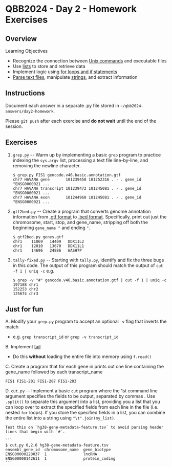 # QBB2024 - Day 2 - Homework Exercises

## Overview

Learning Objectives
- Recognize the connection between [Unix commands](https://en.wikipedia.org/wiki/List_of_POSIX_commands) and executable files
- Use [lists](https://docs.python.org/3/tutorial/introduction.html#lists) to store and retrieve data
- Implement logic using [for loops and if statements](https://docs.python.org/3/tutorial/controlflow.html)
- [Parse text files](https://docs.python.org/3/tutorial/inputoutput.html#reading-and-writing-files), manipulate [strings](https://docs.python.org/3/library/stdtypes.html#string-methods), and extract information

## Instructions

Document each answer in a separate .py file stored in `~/qbb2024-answers/day2-homework`.

Please `git push` after each exercise and **do not wait** until the end of the session.

## Exercises

1. `grep.py` -- Warm up by implementing a basic `grep` program to practice indexing the `sys.argv` list, processing a text file line-by-line, and removing the newline character.

    ```
    $ grep.py FIS1 gencode.v46.basic.annotation.gtf
    chr7 HAVANA gene       101239458 101252316 . - . gene_id "ENSG0000021 ...
    chr7 HAVANA transcript 101239472 101245081 . - . gene_id "ENSG0000021 ...
    chr7 HAVANA exon       101244960 101245081 . - . gene_id "ENSG0000021 ...
    ```

2. `gtf2bed.py` -- Create a program that converts genome annotation information from [.gtf format](https://genome.ucsc.edu/FAQ/FAQformat.html#format4) to [.bed format](https://genome.ucsc.edu/FAQ/FAQformat.html#format1).  Specifically, print out just the chromosome, start, stop, and gene_name, stripping off both the beginning `gene_name "` and ending `"`.

    ```
    $ gtf2bed.py genes.gtf
    chr1	11869	14409	DDX11L2
    chr1	12010	13670	DDX11L1
    chr1	14696	24886	WASH7P
    ```

3. `tally-fixed.py` -- Starting with `tally.py`, identify and fix the three bugs in this code.  The output of this program should match the output of `cut -f 1 | uniq -c` e.g.

    ```
    $ grep -v "#" gencode.v46.basic.annotation.gtf | cut -f 1 | uniq -c
    197188 chr1
    152253 chr2
    125674 chr3
    ```

## Just for fun

A. Modify your `grep.py` program to accept an optional `-v` flag that inverts the match

- e.g. `grep transcript_id` or `grep -v transcript_id`

B. Implement [tail](https://en.wikipedia.org/wiki/Tail_(Unix))

- Do this **without** loading the entire file into memory using `f.read()`

C. Create a program that for each gene in prints out one line containing the gene_name followed by each transcript_name

```
FIS1 FIS1-201 FIS1-207 FIS1-203
```

D. `cut.py` -- Implement a basic `cut` program where the 1st command line argument specifies the fields to be output, separated by commas .  Use `.split()` to separate this argument into a list, providing you a list that you can loop over to extract the specified fields from each line in the file (i.e. nested `for` loops).  If you store the specified fields in a list, you can combine the entire list into a string using `"\t".join(my_list)`.

    Test this on `hg38-gene-metadata-feature.tsv` to avoid parsing header lines that begin with `#`.

    ```
    $ cut.py 0,2,6 hg38-gene-metadata-feature.tsv
    ensembl_gene_id  chromosome_name  gene_biotype
    ENSG00000228037  1                lncRNA
    ENSG00000142611  1                protein_coding
    ```

